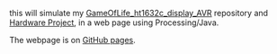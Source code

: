 this will simulate my [GameOfLife_ht1632c_display_AVR](https://github.com/emdarcher/GameOfLife_ht1632c_display_AVR) repository and [Hardware Project](http://hackaday.io/project/2048), in a web page using Processing/Java.

The webpage is on [GitHub pages](http://emdarcher.github.io/processing_GameOfLife_simulation).
